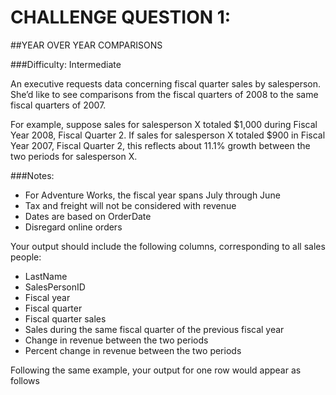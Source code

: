 # CHALLENGE QUESTION 1: 

##YEAR OVER YEAR COMPARISONS

###Difficulty: Intermediate

An executive requests data concerning fiscal quarter sales by salesperson. She’d
like to see comparisons from the fiscal quarters of 2008 to the same fiscal
quarters of 2007.

For example, suppose sales for salesperson X totaled $1,000 during Fiscal Year
2008, Fiscal Quarter 2. If sales for salesperson X totaled $900 in Fiscal Year
2007, Fiscal Quarter 2, this reflects about 11.1% growth between the two periods
for salesperson X.

###Notes:
 * For Adventure Works, the fiscal year spans July through June
 * Tax and freight will not be considered with revenue
 * Dates are based on OrderDate
 * Disregard online orders

Your output should include the following columns, corresponding to all sales people:
* LastName
* SalesPersonID
* Fiscal year
* Fiscal quarter
* Fiscal quarter sales
* Sales during the same fiscal quarter of the previous fiscal year
* Change in revenue between the two periods
* Percent change in revenue between the two periods

Following the same example, your output for one row would appear as follows